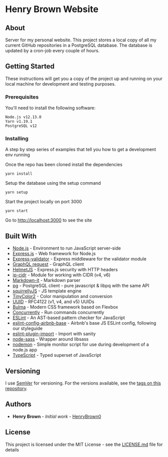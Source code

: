 # Henry Brown Website

## About

Server for my personal website. This project stores a local copy of all my
current GitHub repositories in a PostgreSQL database. The database is updated
by a cron-job every couple of hours.

## Getting Started

These instructions will get you a copy of the project up and running on your
local machine for development and testing purposes.

### Prerequisites

You'll need to install the following software:

```
Node.js v12.13.0
Yarn v1.19.1
PostgreSQL v12
```

### Installing

A step by step series of examples that tell you how to get a development env
running

Once the repo has been cloned install the dependencies

```
yarn install
```

Setup the database using the setup command

```
yarn setup
```

Start the project locally on port 3000

```
yarn start
```

Go to [http://localhost:3000](http://localhost:3000) to see the site

## Built With

* [Node.js](https://nodejs.org/) - Environment to run JavaScript server-side
* [Express.js](https://expressjs.com/) - Web framework for Node.js
* [Express-validator](https://express-validator.github.io/) - Express middleware for the validator module
* [GraphQL request](https://github.com/prisma-labs/graphql-request) - GraphQL client
* [HelmetJS](https://helmetjs.github.io/) - Express.js security with HTTP headers
* [ip-cidr](https://github.com/ortexx/ip-cidr/) - Module for working with CIDR (v4, v6)
* [Markdown-it](https://markdown-it.github.io/) - Markdown parser
* [pg](https://node-postgres.com/) - PostgreSQL client - pure javascript & libpq with the same API
* [squirrellyJS](https://squirrelly.js.org/) - JS template engine
* [TinyColor2](https://bgrins.github.io/TinyColor/) - Color manipulation and conversion
* [UUID](https://github.com/uuidjs/uuid/) - RFC4122 (v1, v4, and v5) UUIDs
* [Bulma](https://bulma.io/) - Modern CSS framework based on Flexbox
* [Concurrently](https://github.com/kimmobrunfeldt/concurrently/) - Run commands concurrently
* [ESLint](https://eslint.org/) - An AST-based pattern checker for JavaScript
* [eslint-config-airbnb-base](https://github.com/airbnb/javascript/) - Airbnb's base JS ESLint config, following our styleguide
* [eslint-plugin-import](https://github.com/benmosher/eslint-plugin-import/) - Import with sanity
* [node-sass](https://github.com/sass/node-sass/) - Wrapper around libsass
* [nodemon](https://nodemon.io/) - Simple monitor script for use during development of a node.js app
* [TypeScript](https://typescriptlang.org/) - Typed superset of JavaScript

## Versioning

I use [SemVer](https://semver.org/) for versioning. For the versions available,
see the
[tags on this repository](https://github.com/HenryBrown0/henry-brown-website/tags).

## Authors

* **Henry Brown** - *Initial work* -
[HenryBrown0](https://github.com/HenryBrown0)

## License

This project is licensed under the MIT License - see the
[LICENSE.md](https://github.com/HenryBrown0/henry-brown-website/blob/master/LICENSE)
file for details
